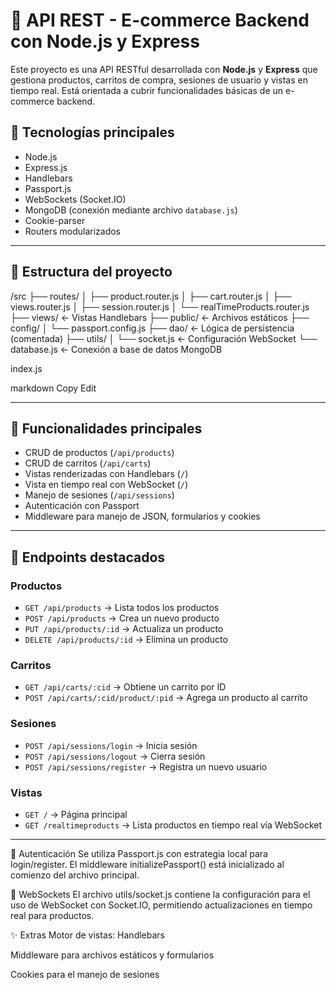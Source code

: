 # 🛒 API REST - E-commerce Backend con Node.js y Express

Este proyecto es una API RESTful desarrollada con **Node.js** y **Express** que gestiona productos, carritos de compra, sesiones de usuario y vistas en tiempo real. Está orientada a cubrir funcionalidades básicas de un e-commerce backend.

## 🚀 Tecnologías principales

- Node.js
- Express.js
- Handlebars
- Passport.js
- WebSockets (Socket.IO)
- MongoDB (conexión mediante archivo `database.js`)
- Cookie-parser
- Routers modularizados

---

## 📁 Estructura del proyecto

/src ├── routes/ │ ├── product.router.js │ ├── cart.router.js │ ├── views.router.js │ ├── session.router.js │ └── realTimeProducts.router.js ├── views/ ← Vistas Handlebars ├── public/ ← Archivos estáticos ├── config/ │ └── passport.config.js ├── dao/ ← Lógica de persistencia (comentada) ├── utils/ │ └── socket.js ← Configuración WebSocket └── database.js ← Conexión a base de datos MongoDB

index.js

markdown
Copy
Edit

---

## 🧩 Funcionalidades principales

- CRUD de productos (`/api/products`)
- CRUD de carritos (`/api/carts`)
- Vistas renderizadas con Handlebars (`/`)
- Vista en tiempo real con WebSocket (`/`)
- Manejo de sesiones (`/api/sessions`)
- Autenticación con Passport
- Middleware para manejo de JSON, formularios y cookies

---

## 🧪 Endpoints destacados

### Productos
- `GET /api/products` → Lista todos los productos
- `POST /api/products` → Crea un nuevo producto
- `PUT /api/products/:id` → Actualiza un producto
- `DELETE /api/products/:id` → Elimina un producto

### Carritos
- `GET /api/carts/:cid` → Obtiene un carrito por ID
- `POST /api/carts/:cid/product/:pid` → Agrega un producto al carrito

### Sesiones
- `POST /api/sessions/login` → Inicia sesión
- `POST /api/sessions/logout` → Cierra sesión
- `POST /api/sessions/register` → Registra un nuevo usuario

### Vistas
- `GET /` → Página principal
- `GET /realtimeproducts` → Lista productos en tiempo real vía WebSocket

---

🔐 Autenticación
Se utiliza Passport.js con estrategia local para login/register. El middleware initializePassport() está inicializado al comienzo del archivo principal.

💬 WebSockets
El archivo utils/socket.js contiene la configuración para el uso de WebSocket con Socket.IO, permitiendo actualizaciones en tiempo real para productos.

✨ Extras
Motor de vistas: Handlebars

Middleware para archivos estáticos y formularios

Cookies para el manejo de sesiones

